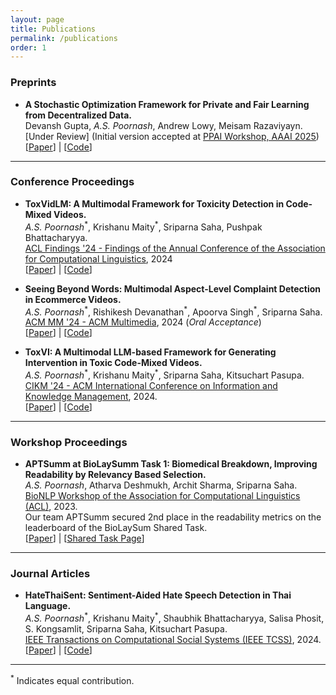```yaml
---
layout: page
title: Publications
permalink: /publications
order: 1
---
```


### Preprints

* **A Stochastic Optimization Framework for Private and Fair Learning from Decentralized Data.**  
  Devansh Gupta, *A.S. Poornash*, Andrew Lowy, Meisam Razaviyayn.  
  [Under Review] (Initial version accepted at [PPAI Workshop, AAAI 2025](https://ppai-workshop.github.io/)) <br>
  [[Paper](http://arxiv.org/abs/2411.07889)] | [[Code](https://github.com/justaguyalways/Stochastic-Federated-Differentially-Private-and-Fair-Learning)]

---

### Conference Proceedings

* **ToxVidLM: A Multimodal Framework for Toxicity Detection in Code-Mixed Videos.**  
  *A.S. Poornash*<sup>\*</sup>, Krishanu Maity<sup>\*</sup>, Sriparna Saha, Pushpak Bhattacharyya.  
  [ACL Findings '24 - Findings of the Annual Conference of the Association for Computational Linguistics](https://2024.aclweb.org/), 2024 <br>
  [[Paper](https://aclanthology.org/2024.findings-acl.663)] | [[Code](https://github.com/justaguyalways/ToxVidLM_ACL_2024/tree/main)]

* **Seeing Beyond Words: Multimodal Aspect-Level Complaint Detection in Ecommerce Videos.**  
  *A.S. Poornash*<sup>\*</sup>, Rishikesh Devanathan<sup>\*</sup>, Apoorva Singh<sup>\*</sup>, Sriparna Saha.  
  [ACM MM '24 - ACM Multimedia](https://2024.acmmm.org/), 2024 (_Oral Acceptance_) <br>
  [[Paper](https://dl.acm.org/doi/10.1145/3664647.3681595)] | [[Code](https://github.com/justaguyalways/MAACA-ACM-MM-24)]

* **ToxVI: A Multimodal LLM-based Framework for Generating Intervention in Toxic Code-Mixed Videos.**  
  *A.S. Poornash*<sup>\*</sup>, Krishanu Maity<sup>\*</sup>, Sriparna Saha, Kitsuchart Pasupa.  
  [CIKM '24 - ACM International Conference on Information and Knowledge Management](https://cikm2024.org/), 2024.  
  [[Paper](https://dl.acm.org/doi/10.1145/3627673.3680004)] | [[Code](https://github.com/justaguyalways/Code-Mixed-Hinglish-Intervention-CIKM-2024/)]

---

### Workshop Proceedings

* **APTSumm at BioLaySumm Task 1: Biomedical Breakdown, Improving Readability by Relevancy Based Selection.**  
  *A.S. Poornash*, Atharva Deshmukh, Archit Sharma, Sriparna Saha.  
  [BioNLP Workshop of the Association for Computational Linguistics (ACL)](https://aclweb.org/aclwiki/BioNLP_2023), 2023.  
  Our team APTSumm secured 2nd place in the readability metrics on the leaderboard of the BioLaySum Shared Task.  
  [[Paper](https://aclanthology.org/2023.bionlp-1.61)] | [[Shared Task Page](https://biolaysumm.org/2023/)]

---

### Journal Articles

* **HateThaiSent: Sentiment-Aided Hate Speech Detection in Thai Language.**  
  *A.S. Poornash*<sup>\*</sup>, Krishanu Maity<sup>\*</sup>, Shaubhik Bhattacharyya, Salisa Phosit, S. Kongsamlit, Sriparna Saha, Kitsuchart Pasupa.  
  [IEEE Transactions on Computational Social Systems (IEEE TCSS)](https://ieeexplore.ieee.org/xpl/RecentIssue.jsp?punumber=6570650), 2024.  
  [[Paper](https://ieeexplore.ieee.org/document/10494986)] | [[Code](https://github.com/dsmlr/HateThaiSent)]

---

<sup>\*</sup> Indicates equal contribution.
